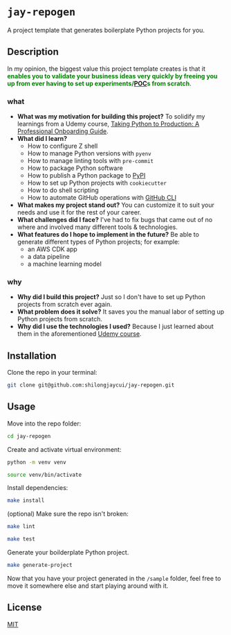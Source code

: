 # `jay-repogen`
A project template that generates boilerplate Python projects for you.

## Description

In my opinion, the biggest value this project template creates is that it <font color="green">**enables you to validate your business ideas very quickly by freeing you up from ever having to set up experiments/[POC](https://en.wikipedia.org/wiki/Proof_of_concept)s from scratch**</font>.

### what
- **What was my motivation for building this project?** To solidify my learnings from a Udemy course, [Taking Python to Production: A Professional Onboarding Guide](https://www.udemy.com/course/setting-up-the-linux-terminal-for-software-development/).
- **What did I learn?**
  - How to configure Z shell
  - How to manage Python versions with `pyenv`
  - How to manage linting tools with `pre-commit`
  - How to package Python software
  - How to publish a Python package to [PyPI](https://pypi.org/)
  - How to set up Python projects with `cookiecutter`
  - How to do shell scripting
  - How to automate GitHub operations with [GitHub CLI](https://cli.github.com/)
- **What makes my project stand out?** You can customize it to suit your needs and use it for the rest of your career.
- **What challenges did I face?** I've had to fix bugs that came out of no where and involved many different tools & technologies.
- **What features do I hope to implement in the future?** Be able to generate different types of Python projects; for example:
  - an AWS CDK app
  - a data pipeline
  - a machine learning model

### why
- **Why did I build this project?** Just so I don't have to set up Python projects from scratch ever again.
- **What problem does it solve?** It saves you the manual labor of setting up Python projects from scratch.
- **Why did I use the technologies I used?** Because I just learned about them in the aforementioned [Udemy course](https://www.udemy.com/course/setting-up-the-linux-terminal-for-software-development/).

## Installation

Clone the repo in your terminal:

```bash
git clone git@github.com:shilongjaycui/jay-repogen.git
```

## Usage

Move into the repo folder:
```bash
cd jay-repogen
```

Create and activate virtual environment:
```bash
python -m venv venv
```
```bash
source venv/bin/activate
```

Install dependencies:
```bash
make install
```

(optional) Make sure the repo isn't broken:
```bash
make lint
```
```bash
make test
```

Generate your boilderplate Python project.
```bash
make generate-project
```

Now that you have your project generated in the `/sample` folder, feel free to move it somewhere else and start playing around with it.

## License
[MIT](https://choosealicense.com/licenses/mit/)
